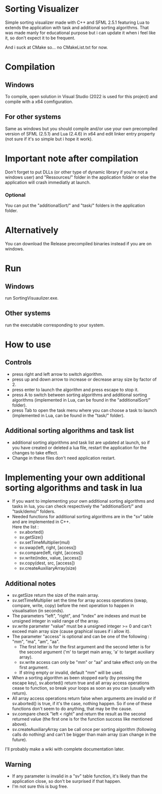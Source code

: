 # Sorting Visualizer

Simple sorting visualizer made with C++ and SFML 2.5.1 featuring Lua to extends the application with task and additional sorting algorithms.
That was made manly for educational purpose but i can update it when i feel like it, so don't expect it to be frequent.

And i suck at CMake so... no CMakeList.txt for now.

# Compilation
## Windows

To compile, open solution in Visual Studio (2022 is used for this project) and compile with a x64 comfiguration.

## For other systems

Same as windows but you should compile and/or use your own precompiled version of SFML (2.5.1) and Lua (2.4.6) in x64 and edit linker entry property (not sure if it's so simple but i hope it work).

# Important note after compilation

Don't forget to put DLLs (or other type of dynamic library if you're not a windows user) and "Ressources/" folder in the application folder or else the application will crash immediatly at launch.

### Optional

You can put the "additionalSort/" and "task/" folders in the application folder.

# Alternatively

You can download the Release precompiled binaries instead if you are on windows.

# Run

## Windows

run SortingVisuaulizer.exe.

## Other systems

run the executable corresponding to your system.

# How to use

## Controls

* press right and left arrow to switch algorithm.<br>
* press up and down arrow to increase or decrease array size by factor of 2.<br>
* press enter to launch the algorithm and press escape to stop it.<br>
* press A to switch between sorting algorithms and additional sorting algorithms (implemented in Lua, can be found in the "additionalSort/" folder).<br>
* press Tab to open the task menu where you can choose a task to launch (implemented in Lua, can be found in the "task/" folder).<br>

## Additional sorting algorithms and task list

* additional sorting algorithms and task list are updated at launch, so if you have created or deleted a lua file, restart the application for the changes to take effect.
* Change in these files don't need application restart.

# Implementing your own additional sorting algorithms and task in lua

* If you want to implementing your own additional sorting algorithms and tasks in lua, you can check respectively the "additionalSort/" and "task/demo/" folders.<br>
* Needed functions for additional sorting algorithms are in the "sv" table and are implemented in C++.<br>
  Here the list :
  * sv.aborted()
  * sv.getSize()
  * sv.setTimeMultiplier(mul)
  * sv.swap(left, right, [access])
  * sv.compare(left, right, [access])
  * sv.write(index, value, [access])
  * sv.copy(dest, src, [access])
  * sv.createAuxiliaryArray(size)

## Additional notes

* sv.getSize return the size of the main array.<br>
* sv.setTimeMultiplier set the time for array access operations (swap, compare, write, copy) before the next operation to happen in visualisation (in seconds).<br>
* The parameters "left", "right", and "index" are indexes and must be unsigned integer in valid range of the array.<br>
* sv.write parameter "value" must be a unsigned integer >= 0 and can't exceed main array size (cause graphical issues if i allow it).<br>
* The parameter "access" is optional and can be one of the following : "mm", "ma", "am", "aa".
  * The first letter is for the first argument and the second letter is for the second argument ('m' to target main array, 'a' to target auxiliary array).
  * sv.write access can only be "mm" or "aa" and take effect only on the first argument.
  * If string empty or invalid, default "mm" will be used.
* When a sorting algorithm as been stopped early (by pressing the escape key), sv.aborted() return true and all array access operations cease to function, so break your loops as soon as you can (usually with return).<br>
* All array access operations return false when arguments are invalid or if sv.aborted() is true, if it's the case, nothing happen. So if one of these functions don't seem to do anything, that may be the cause.<br>
* sv.compare check "left < right" and return the result as the second returned value (the first one is for the function success like mentioned above).<br>
* sv.createAuxiliaryArray can be call once per sorting algorithm (following calls do nothing) and can't be bigger than main array (can change in the future).<br>

I'll probably make a wiki with complete documentation later.<br>

## Warning

* If any parameter is invalid in a "sv" table function, it's likely than the application close, so don't be surprised if that happen.<br>
* I'm not sure this is bug free.<br>
